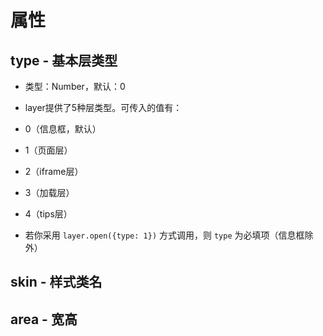 # 属性

## type - 基本层类型

+ 类型：Number，默认：0

+ layer提供了5种层类型。可传入的值有：

+ 0（信息框，默认）

+ 1（页面层）

+ 2（iframe层）

+ 3（加载层）

+ 4（tips层）

+ 若你采用 `layer.open({type: 1})` 方式调用，则 `type` 为必填项（信息框除外）

## skin - 样式类名

## area - 宽高
